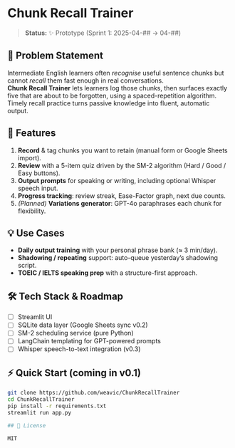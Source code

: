 # Chunk Recall Trainer

> **Status:** ✨ Prototype (Sprint 1: 2025-04-## → 04-##)

## 🚀 Problem Statement

Intermediate English learners often *recognise* useful sentence chunks but cannot *recall* them fast enough in real conversations.  
**Chunk Recall Trainer** lets learners log those chunks, then surfaces exactly five that are about to be forgotten, using a spaced-repetition algorithm. Timely recall practice turns passive knowledge into fluent, automatic output.

## 🎯 Features

1. **Record** & tag chunks you want to retain (manual form or Google Sheets import).  
2. **Review** with a 5-item quiz driven by the SM-2 algorithm (Hard / Good / Easy buttons).  
3. **Output prompts** for speaking or writing, including optional Whisper speech input.  
4. **Progress tracking**: review streak, Ease-Factor graph, next due counts.  
5. *(Planned)* **Variations generator**: GPT-4o paraphrases each chunk for flexibility.

## 💡 Use Cases

- **Daily output training** with your personal phrase bank (≈ 3 min/day).  
- **Shadowing / repeating** support: auto-queue yesterday’s shadowing script.  
- **TOEIC / IELTS speaking prep** with a structure-first approach.

## 🛠 Tech Stack & Roadmap

- [ ] Streamlit UI  
- [ ] SQLite data layer (Google Sheets sync v0.2)  
- [ ] SM-2 scheduling service (pure Python)  
- [ ] LangChain templating for GPT-powered prompts  
- [ ] Whisper speech-to-text integration (v0.3)  

## ⚡ Quick Start (coming in v0.1)

```bash
git clone https://github.com/weavic/ChunkRecallTrainer
cd ChunkRecallTrainer
pip install -r requirements.txt
streamlit run app.py

## 📄 License

MIT
